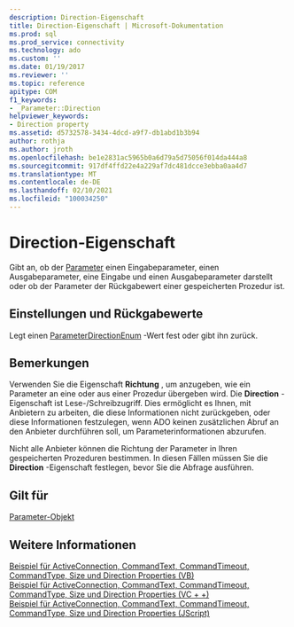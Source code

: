 ```yaml
---
description: Direction-Eigenschaft
title: Direction-Eigenschaft | Microsoft-Dokumentation
ms.prod: sql
ms.prod_service: connectivity
ms.technology: ado
ms.custom: ''
ms.date: 01/19/2017
ms.reviewer: ''
ms.topic: reference
apitype: COM
f1_keywords:
- _Parameter::Direction
helpviewer_keywords:
- Direction property
ms.assetid: d5732578-3434-4dcd-a9f7-db1abd1b3b94
author: rothja
ms.author: jroth
ms.openlocfilehash: be1e2831ac5965b0a6d79a5d75056f014da444a8
ms.sourcegitcommit: 917df4ffd22e4a229af7dc481dcce3ebba0aa4d7
ms.translationtype: MT
ms.contentlocale: de-DE
ms.lasthandoff: 02/10/2021
ms.locfileid: "100034250"
---
```

# <a name="direction-property"></a>Direction-Eigenschaft
Gibt an, ob der [Parameter](../../../ado/reference/ado-api/parameter-object.md) einen Eingabeparameter, einen Ausgabeparameter, eine Eingabe und einen Ausgabeparameter darstellt oder ob der Parameter der Rückgabewert einer gespeicherten Prozedur ist.  
  
## <a name="settings-and-return-values"></a>Einstellungen und Rückgabewerte  
 Legt einen [ParameterDirectionEnum](../../../ado/reference/ado-api/parameterdirectionenum.md) -Wert fest oder gibt ihn zurück.  
  
## <a name="remarks"></a>Bemerkungen  
 Verwenden Sie die Eigenschaft **Richtung** , um anzugeben, wie ein Parameter an eine oder aus einer Prozedur übergeben wird. Die **Direction** -Eigenschaft ist Lese-/Schreibzugriff. Dies ermöglicht es Ihnen, mit Anbietern zu arbeiten, die diese Informationen nicht zurückgeben, oder diese Informationen festzulegen, wenn ADO keinen zusätzlichen Abruf an den Anbieter durchführen soll, um Parameterinformationen abzurufen.  
  
 Nicht alle Anbieter können die Richtung der Parameter in Ihren gespeicherten Prozeduren bestimmen. In diesen Fällen müssen Sie die **Direction** -Eigenschaft festlegen, bevor Sie die Abfrage ausführen.  
  
## <a name="applies-to"></a>Gilt für  
 [Parameter-Objekt](../../../ado/reference/ado-api/parameter-object.md)  
  
## <a name="see-also"></a>Weitere Informationen  
 [Beispiel für ActiveConnection, CommandText, CommandTimeout, CommandType, Size und Direction Properties (VB)](../../../ado/reference/ado-api/activeconnection-commandtext-commandtimeout-commandtype-size-example-vb.md)   
 [Beispiel für ActiveConnection, CommandText, CommandTimeout, CommandType, Size und Direction Properties (VC + +)](../../../ado/reference/ado-api/activeconnection-commandtext-commandtimeout-commandtype-size-example-vc.md)   
 [Beispiel für ActiveConnection, CommandText, CommandTimeout, CommandType, Size und Direction Properties (JScript)](../../../ado/reference/ado-api/activeconnection-commandtext-timeout-type-size-example-jscript.md)
